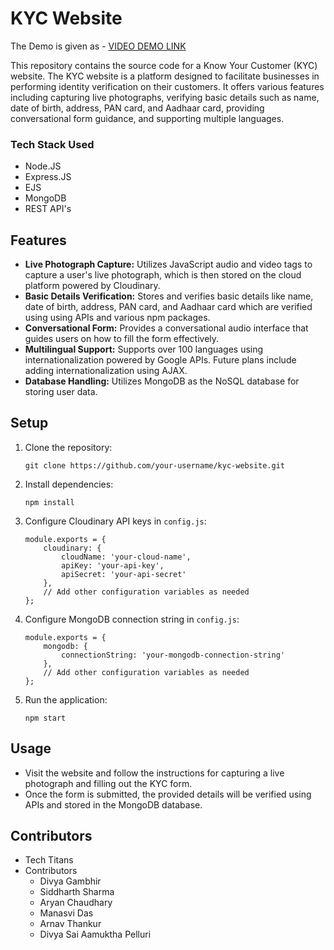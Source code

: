 <h1>KYC Website</h1>
The Demo is given as - <a href="https://youtu.be/PcWqM0fycSc?si=j_z9n-lHzWOCnHoi">VIDEO DEMO LINK</a>
<p>This repository contains the source code for a Know Your Customer (KYC) website. The KYC website is a platform designed to facilitate businesses in performing identity verification on their customers. It offers various features including capturing live photographs, verifying basic details such as name, date of birth, address, PAN card, and Aadhaar card, providing conversational form guidance, and supporting multiple languages.</p>

<h3>Tech Stack Used</h3>
<ul>
    <li>Node.JS</li>
    <li>Express.JS</li>
    <li>EJS</li>
    <li>MongoDB</li>
    <li>REST API's</li>
</ul>
<h2>Features</h2>
<ul>
    <li><strong>Live Photograph Capture:</strong> Utilizes JavaScript audio and video tags to capture a user's live photograph, which is then stored on the cloud platform powered by Cloudinary.</li>
        <li><strong>Basic Details Verification:</strong> Stores and verifies basic details like name, date of birth, address, PAN card, and Aadhaar card which are verified using using APIs and various npm packages.</li>
        <li><strong>Conversational Form:</strong> Provides a conversational audio interface that guides users on how to fill the form effectively.</li>
        <li><strong>Multilingual Support:</strong> Supports over 100 languages using internationalization powered by Google APIs. Future plans include adding internationalization using AJAX.</li>
        <li><strong>Database Handling:</strong> Utilizes MongoDB as the NoSQL database for storing user data.</li>
    </ul>

<h2>Setup</h2>
    <ol>
        <li>Clone the repository:</li>
        <pre><code>git clone https://github.com/your-username/kyc-website.git</code></pre>
        <li>Install dependencies:</li>
        <pre><code>npm install</code></pre>
        <li>Configure Cloudinary API keys in <code>config.js</code>:</li>
        <pre><code>module.exports = {
    cloudinary: {
        cloudName: 'your-cloud-name',
        apiKey: 'your-api-key',
        apiSecret: 'your-api-secret'
    },
    // Add other configuration variables as needed
};</code></pre>
        <li>Configure MongoDB connection string in <code>config.js</code>:</li>
        <pre><code>module.exports = {
    mongodb: {
        connectionString: 'your-mongodb-connection-string'
    },
    // Add other configuration variables as needed
};</code></pre>
        <li>Run the application:</li>
        <pre><code>npm start</code></pre>
    </ol>

<h2>Usage</h2>
    <ul>
        <li>Visit the website and follow the instructions for capturing a live photograph and filling out the KYC form.</li>
        <li>Once the form is submitted, the provided details will be verified using APIs and stored in the MongoDB database.</li>
    </ul>

<h2>Contributors</h2>
    <ul>
        <li>Tech Titans</li>
        <li>Contributors <ul>
            <li>Divya Gambhir</li>
            <li>Siddharth Sharma</li>
            <li>Aryan Chaudhary</li>
            <li>Manasvi Das</li>
            <li>Arnav Thankur</li>
            <li>Divya Sai Aamuktha Pelluri</li>
        </ul></li>
    </ul>
